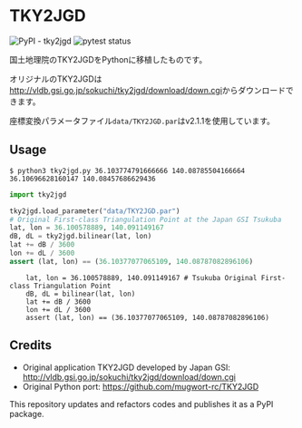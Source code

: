 # TKY2JGD

![PyPI - tky2jgd](https://img.shields.io/pypi/v/tky2jgd)
![pytest status](https://img.shields.io/github/workflow/status/shuuji3/tky2jgd/pytest?label=pytest)

国土地理院のTKY2JGDをPythonに移植したものです。

オリジナルのTKY2JGDは<http://vldb.gsi.go.jp/sokuchi/tky2jgd/download/down.cgi>からダウンロードできます。

座標変換パラメータファイル`data/TKY2JGD.par`はv2.1.1を使用しています。

## Usage

```
$ python3 tky2jgd.py 36.103774791666666 140.08785504166664
36.10696628160147 140.08457686629436
```

```python
import tky2jgd

tky2jgd.load_parameter("data/TKY2JGD.par")
# Original First-class Triangulation Point at the Japan GSI Tsukuba
lat, lon = 36.100578889, 140.091149167
dB, dL = tky2jgd.bilinear(lat, lon)
lat += dB / 3600
lon += dL / 3600
assert (lat, lon) == (36.10377077065109, 140.08787082896106)
```
        lat, lon = 36.100578889, 140.091149167 # Tsukuba Original First-class Triangulation Point
        dB, dL = bilinear(lat, lon)
        lat += dB / 3600
        lon += dL / 3600
        assert (lat, lon) == (36.10377077065109, 140.08787082896106)
## Credits

- Original application TKY2JGD developed by Japan GSI: http://vldb.gsi.go.jp/sokuchi/tky2jgd/download/down.cgi
- Original Python port: https://github.com/mugwort-rc/TKY2JGD

This repository updates and refactors codes and publishes it as a PyPI package.

